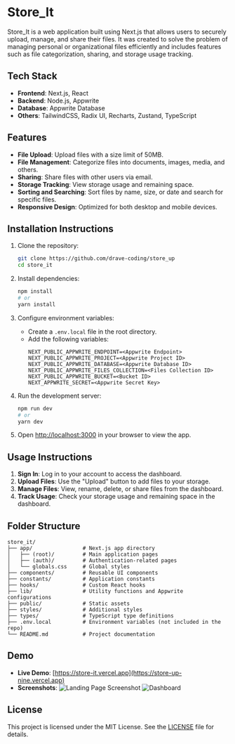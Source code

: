 # Store_It

Store_It is a web application built using Next.js that allows users to securely upload, manage, and share their files. It was created to solve the problem of managing personal or organizational files efficiently and includes features such as file categorization, sharing, and storage usage tracking.

## Tech Stack

- **Frontend**: Next.js, React
- **Backend**: Node.js, Appwrite
- **Database**: Appwrite Database
- **Others**: TailwindCSS, Radix UI, Recharts, Zustand, TypeScript

## Features

- **File Upload**: Upload files with a size limit of 50MB.
- **File Management**: Categorize files into documents, images, media, and others.
- **Sharing**: Share files with other users via email.
- **Storage Tracking**: View storage usage and remaining space.
- **Sorting and Searching**: Sort files by name, size, or date and search for specific files.
- **Responsive Design**: Optimized for both desktop and mobile devices.

## Installation Instructions

1. Clone the repository:
   ```bash
   git clone https://github.com/drave-coding/store_up
   cd store_it
   ```

2. Install dependencies:
   ```bash
   npm install
   # or
   yarn install
   ```

3. Configure environment variables:
   - Create a `.env.local` file in the root directory.
   - Add the following variables:
     ```
     NEXT_PUBLIC_APPWRITE_ENDPOINT=<Appwrite Endpoint>
     NEXT_PUBLIC_APPWRITE_PROJECT=<Appwrite Project ID>
     NEXT_PUBLIC_APPWRITE_DATABASE=<Appwrite Database ID>
     NEXT_PUBLIC_APPWRITE_FILES_COLLECTION=<Files Collection ID>
     NEXT_PUBLIC_APPWRITE_BUCKET=<Bucket ID>
     NEXT_APPWRITE_SECRET=<Appwrite Secret Key>
     ```

4. Run the development server:
   ```bash
   npm run dev
   # or
   yarn dev
   ```

5. Open [http://localhost:3000](http://localhost:3000) in your browser to view the app.

## Usage Instructions

1. **Sign In**: Log in to your account to access the dashboard.
2. **Upload Files**: Use the "Upload" button to add files to your storage.
3. **Manage Files**: View, rename, delete, or share files from the dashboard.
4. **Track Usage**: Check your storage usage and remaining space in the dashboard.

## Folder Structure

```
store_it/
├── app/                # Next.js app directory
│   ├── (root)/         # Main application pages
│   ├── (auth)/         # Authentication-related pages
│   └── globals.css     # Global styles
├── components/         # Reusable UI components
├── constants/          # Application constants
├── hooks/              # Custom React hooks
├── lib/                # Utility functions and Appwrite configurations
├── public/             # Static assets
├── styles/             # Additional styles
├── types/              # TypeScript type definitions
├── .env.local          # Environment variables (not included in the repo)
└── README.md           # Project documentation
```

## Demo

- **Live Demo**: [https://store-it.vercel.app](https://store-up-nine.vercel.app)
- **Screenshots**:
  ![Landing Page Screenshot](https://github.com/user-attachments/assets/ef1e07fa-5730-46c6-a241-2d4ef106db94)
  ![Dashboard](https://github.com/user-attachments/assets/02d46bc6-ebd7-4ca9-bf4b-762d3ce45048)

  

## License

This project is licensed under the MIT License. See the [LICENSE](LICENSE) file for details.
